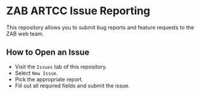 # ZAB ARTCC Issue Reporting
This repository allows you to submit bug reports and feature requests to the ZAB web team.

## How to Open an Issue
- Visit the `Issues` tab of this repository.
- Select `New Issue`.
- Pick the appropriate report.
- Fill out all required fields and submit the issue.
